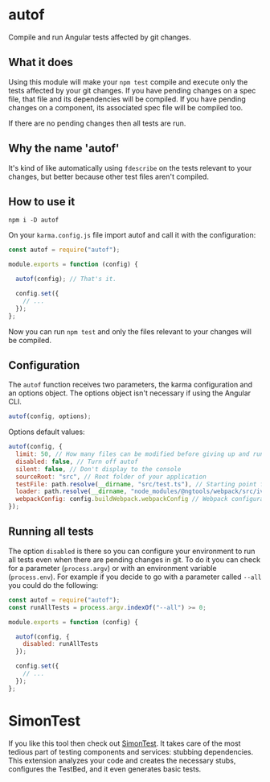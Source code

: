 # autof

Compile and run Angular tests affected by git changes.

## What it does

Using this module will make your `npm test` compile and execute only the tests affected by your git changes. If you have pending changes on a spec file, that file and its dependencies will be compiled. If you have pending changes on a component, its associated spec file will be compiled too.

If there are no pending changes then all tests are run.

## Why the name 'autof'

It's kind of like automatically using `fdescribe` on the tests relevant to your changes, but better because other test files aren't compiled.

## How to use it

`npm i -D autof`

On your `karma.config.js` file import autof and call it with the configuration:

```js
const autof = require("autof");

module.exports = function (config) {

  autof(config); // That's it.

  config.set({
    // ...
  });
};
```

Now you can run `npm test` and only the files relevant to your changes will be compiled.

## Configuration

The `autof` function receives two parameters, the karma configuration and an options object. The options object isn't necessary if using the Angular CLI.

```js
autof(config, options);
```

Options default values:

```js
autof(config, {
  limit: 50, // How many files can be modified before giving up and run all tests
  disabled: false, // Turn off autof
  silent: false, // Don't display to the console
  sourceRoot: "src", // Root folder of your application
  testFile: path.resolve(__dirname, "src/test.ts"), // Starting point for building the test bundle
  loader: path.resolve(__dirname, "node_modules/@ngtools/webpack/src/ivy/index.js"), // Webpack loader for the test file
  webpackConfig: config.buildWebpack.webpackConfig // Webpack configuration to use
});
```

## Running all tests

The option `disabled` is there so you can configure your environment to run all tests even when there are pending changes in git. To do it you can check for a parameter (`process.argv`) or with an environment variable (`process.env`). For example if you decide to go with a parameter called `--all` you could do the following:

```js
const autof = require("autof");
const runAllTests = process.argv.indexOf("--all") >= 0;

module.exports = function (config) {

  autof(config, {
    disabled: runAllTests
  });

  config.set({
    // ...
  });
};
```

# SimonTest

If you like this tool then check out [SimonTest](https://marketplace.visualstudio.com/items?itemName=SimonTest.simontest). It takes care of the most tedious part of testing components and services: stubbing dependencies. This extension analyzes your code and creates the necessary stubs, configures the TestBed, and it even generates basic tests.
